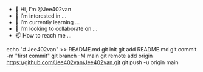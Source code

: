 - 👋 Hi, I’m @Jee402van
- 👀 I’m interested in ...
- 🌱 I’m currently learning ...
- 💞️ I’m looking to collaborate on ...
- 📫 How to reach me ...

<!---
Jee402van/Jee402van is a ✨ special ✨ repository because its `README.md` (this file) appears on your GitHub profile.
You can click the Preview link to take a look at your changes.
--->
echo "# Jee402van" >> README.md
git init
git add README.md
git commit -m "first commit"
git branch -M main
git remote add origin https://github.com/Jee402van/Jee402van.git
git push -u origin main
